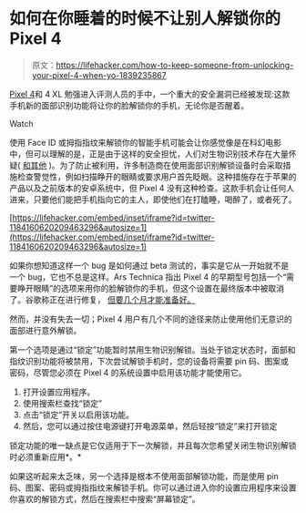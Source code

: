# 如何在你睡着的时候不让别人解锁你的 Pixel 4

> 原文：<https://lifehacker.com/how-to-keep-someone-from-unlocking-your-pixel-4-when-yo-1839235867>

[Pixel 4](https://lifehacker.com/how-the-leaked-pixel-4-stacks-up-against-other-smartpho-1838782478)和 4 XL 勉强进入评测人员的手中，一个重大的安全漏洞已经被发现:这款手机新的面部识别功能将让你的脸解锁你的手机，无论你是否醒着。

Watch

使用 Face ID 或拇指指纹来解锁你的智能手机可能会让你感觉像是在科幻电影中，但可以理解的是，正是由于这样的安全担忧，人们对生物识别技术存在大量怀疑( [和其他](https://lifehacker.com/the-samsung-galaxy-s10s-fingerprint-lock-isnt-very-safe-1839133478) )。为了防止被利用，许多制造商在使用面部识别解锁设备时会采取措施检查警觉性，例如扫描睁开的眼睛或要求用户首先眨眼。这种措施存在于苹果的产品以及之前版本的安卓系统中，但 Pixel 4 没有这种检查。这款手机会让任何人进来，只要他们能把手机指向它的主人，即使他们在打瞌睡，喝醉了，或者死了。

 [https://lifehacker.com/embed/inset/iframe?id=twitter-1184160620209463296&autosize=1](https://lifehacker.com/embed/inset/iframe?id=twitter-1184160620209463296&autosize=1) 

如果你想知道这样一个 bug 是如何通过 beta 测试的，事实是它从一开始就不是一个 bug，它也不总是这样。Ars Technica 指出 Pixel 4 的早期型号包括一个“需要睁开眼睛”的选项来用你的脸解锁你的手机，但这个设置在最终版本中被取消了。谷歌称正在进行修复， [但要几个月才能准备好。](https://gizmodo.com/google-says-it-will-fix-pixel-4s-face-unlock-fail-in-th-1839225103)

然而，并没有失去一切；Pixel 4 用户有几个不同的途径来防止使用他们无意识的面部进行意外解锁。

第一个选项是通过“锁定”功能暂时禁用生物识别解锁。当处于锁定状态时，面部和指纹识别功能将被禁用，下次尝试解锁手机时，您的设备将需要 pin 码、图案或密码，尽管您必须在 Pixel 4 的系统设置中启用该功能才能使用它。

1.  打开设置应用程序。
2.  使用搜索栏查找“锁定”
3.  点击“锁定”开关以启用该功能。
4.  然后，您可以通过按住电源键打开电源菜单，然后轻按“锁定”来打开锁定

锁定功能的唯一缺点是它仅适用于下一次解锁，并且每次您希望关闭生物识别解锁时必须重新应用*。*

如果这听起来太乏味，另一个选择是根本不使用面部解锁功能，而是使用 pin 码、图案、密码或拇指指纹来解锁手机。你可以通过进入你的设置应用程序来设置你喜欢的解锁方式，然后在搜索栏中搜索“屏幕锁定”。